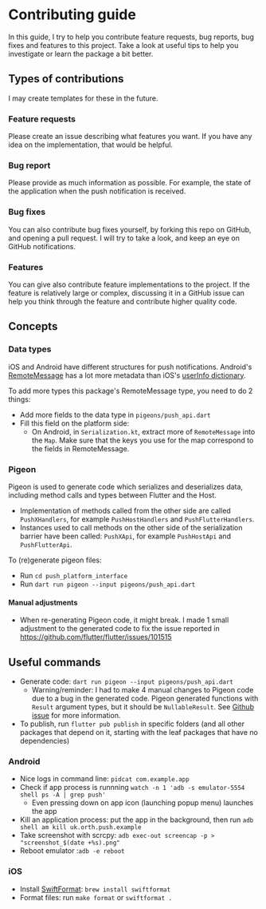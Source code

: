 # Contributing guide

In this guide, I try to help you contribute feature requests, bug reports, bug fixes and features to this project. Take a look at useful tips to help you investigate or learn the package a bit better.

## Types of contributions

I may create templates for these in the future.

### Feature requests

Please create an issue describing what features you want. If you have any idea on the implementation, that would be helpful.

### Bug report

Please provide as much information as possible. For example, the state of the application when the push notification is received.

### Bug fixes

You can also contribute bug fixes yourself, by forking this repo on GitHub, and opening a pull request. I will try to take a look, and keep an eye on GitHub notifications.

### Features

You can give also contribute feature implementations to the project. If the feature is relatively large or complex, discussing it in a GitHub issue can help you think through the feature and contribute higher quality code.

## Concepts

### Data types

iOS and Android have different structures for push notifications.
Android's [RemoteMessage](https://firebase.google.com/docs/reference/android/com/google/firebase/messaging/RemoteMessage)
has a lot more metadata than iOS's [userInfo dictionary](https://developer.apple.com/documentation/uikit/uiapplicationdelegate/1623013-application).

To add more types this package's RemoteMessage type, you need to do 2 things:
- Add more fields to the data type in `pigeons/push_api.dart`
- Fill this field on the platform side:
  - On Android, in `Serialization.kt`, extract more of `RemoteMessage` into the `Map`. Make sure that the keys you use for the map correspond to the fields in RemoteMessage.

### Pigeon

Pigeon is used to generate code which serializes and deserializes data, including method calls and types between Flutter and the Host.
- Implementation of methods called from the other side are called `PushXHandlers`, for example `PushHostHandlers` and `PushFlutterHandlers`.
- Instances used to call methods on the other side of the serialization barrier have been called: `PushXApi`, for example `PushHostApi` and `PushFlutterApi`.

To (re)generate pigeon files:
- Run `cd push_platform_interface`
- Run `dart run pigeon --input pigeons/push_api.dart`

#### Manual adjustments
- When re-generating Pigeon code, it might break. I made 1 small adjustment to the generated code to fix the issue reported in https://github.com/flutter/flutter/issues/101515

## Useful commands

- Generate code: `dart run pigeon --input pigeons/push_api.dart`
  - Warning/reminder: I had to make 4 manual changes to Pigeon code due to a bug in the generated code. Pigeon generated functions with `Result` argument types, but it should be `NullableResult`. See [Github issue](https://github.com/flutter/flutter/issues/139194#issuecomment-1871066615) for more information.
- To publish, run `flutter pub publish` in specific folders (and all other packages that depend on it, starting with the leaf packages that have no dependencies)

### Android

- Nice logs in command line: `pidcat com.example.app`
- Check if app process is runnning `watch -n 1 'adb -s emulator-5554 shell ps -A | grep push'`
  - Even pressing down on app icon (launching popup menu) launches the app
- Kill an application process: put the app in the background, then run `adb shell am kill uk.orth.push.example`
- Take screenshot with scrcpy: `adb exec-out screencap -p > "screenshot_$(date +%s).png"`
- Reboot emulator :`adb -e reboot`

### iOS
- Install [SwiftFormat](https://github.com/nicklockwood/SwiftFormat): `brew install swiftformat`
- Format files: run `make format` or `swiftformat .`
